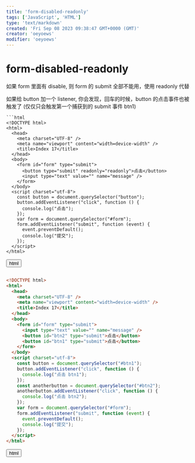 ```yaml
---
title: 'form-disabled-readonly'
tags: ['JavaScript', 'HTML']
type: 'text/markdown'
created: 'Fri Sep 08 2023 09:38:47 GMT+0000 (GMT)'
creator: 'oeyoews'
modifier: 'oeyoews'
---
```


# form-disabled-readonly

如果 form 里面有 disable, 则 form 的 submit 全部不能用，使用 readonly 代替

如果给 button 加一个 listener, 你会发现，回车的时候，button 的点击事件也被触发了 (仅仅只会触发第一个捕获到的 submit 事件 btn1)

```
```html
<!DOCTYPE html>
<html>
  <head>
    <meta charset="UTF-8" />
    <meta name="viewport" content="width=device-width" />
    <title>Index 17</title>
  </head>
  <body>
    <form id="form" type="submit">
      <button type="submit" readonly="readonly">点击</button>
      <input type="text" value="" name="message" />
    </form>
  </body>
  <script charset="utf-8">
    const button = document.querySelector("button");
    button.addEventListener("click", function () {
      console.log("点击");
    });
    var form = document.querySelector("#form");
    form.addEventListener("submit", function (event) {
      event.preventDefault();
      console.log("提交");
    });
  </script>
</html>
```

<button>html</button>
```

```
```html
<!DOCTYPE html>
<html>
  <head>
    <meta charset="UTF-8" />
    <meta name="viewport" content="width=device-width" />
    <title>Index 17</title>
  </head>
  <body>
    <form id="form" type="submit">
      <input type="text" value="" name="message" />
      <button id="btn2" type="submit">点击</button>
      <button id="btn1" type="submit">点击</button>
    </form>
  </body>
  <script charset="utf-8">
    const button = document.querySelector("#btn1");
    button.addEventListener("click", function () {
      console.log("点击 btn1");
    });
    const anotherbutton = document.querySelector("#btn2");
    anotherbutton.addEventListener("click", function () {
      console.log("点击 btn2");
    });
    var form = document.querySelector("#form");
    form.addEventListener("submit", function (event) {
      event.preventDefault();
      console.log("提交");
    });
  </script>
</html>
```

<button>html</button>
```
